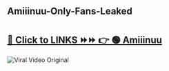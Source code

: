 
 ## Amiiinuu-Only-Fans-Leaked

# <h2><a href="https://clipsfans.com/Amiiinuu&ref=git">🔗 Click to LINKS ⏩⏩ 👉 🟢 Amiiinuu </a></h2>

<a href="https://clipsfans.com/Amiiinuu&ref=git" rel="nofollow" data-target="animated-image.originalLink"><img src="https://i.ibb.co.com/xMMVF88/686577567.gif" alt="Viral Video Original" style="max-width: 100%; display: inline-block;" data-target="animated-image.originalImage"></a>
